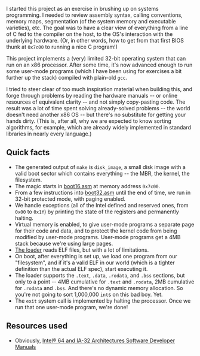 I started this project as an exercise in brushing up on systems programming. I
needed to review assembly syntax, calling conventions, memory maps, segmentation
(of the system memory and executable varieties), etc. The goal was to have a
clear view of everything from a line of C fed to the compiler on the host, to
the OS's interaction with the underlying hardware. (Or, in other words, how to
get from that first BIOS thunk at `0x7c00` to running a nice C program!)

This project implements a (very) limited 32-bit operating system that can run on
an x86 processor. After some time, it's now advanced enough to run some
user-mode programs (which I have been using for exercises a bit further up the
stack) compiled with plain-old `gcc`.

I tried to steer clear of too much inspiration material when building this, and
forge through problems by reading the hardware manuals -- or online resources of
equivalent clarity -- and not simply copy-pasting code. The result was a lot of
time spent solving already-solved problems -- the world doesn't need another x86
OS -- but there's no substitute for getting your hands dirty. (This is, after
all, why we are expected to know sorting algorithms, for example, which are
already widely implemented in standard libraries in nearly every language.)

Quick facts
-----------
* The generated output of `make` is `disk_image`, a small disk image with a valid boot sector which contains everything -- the MBR, the kernel, the filesystem.
* The magic starts in [boot16.asm](boot16.asm) at memory address `0x7c00`.
* From a few instructions into [boot32.asm](boot32.asm) until the end of time, we run in 32-bit protected mode, with paging enabled.
* We handle exceptions (all of the Intel defined and reserved ones, from `0x00` to `0x1f`) by printing the state of the registers and permanently halting.
* Virtual memory is enabled, to give user-mode programs a separate page for their code and data, and to protect the kernel code from being modified by user-mode programs. User-mode programs get a 4MB stack because we're using large pages.
* [The loader](loader.asm) reads ELF files, but with a lot of limitations.
* On boot, after everything is set up, we load one program from our "filesystem", and if it's a valid ELF in our world (which is a tighter definition than the actual ELF spec), start executing it.
* The loader supports the `.text`, `.data`, `.rodata`, and `.bss` sections, but only to a point -- 4MB cumulative for `.text` and `.rodata`, 2MB cumulative for `.rodata` and `.bss`. And there's no dynamic memory allocation. So you're not going to sort 1,000,000 `int`s on this bad boy. Yet.
* The `exit` system call is implemented by halting the processor. Once we run that one user-mode program, we're done!

Resources used
--------------
* Obviously, [Intel® 64 and IA-32 Architectures Software Developer Manuals](http://www.intel.com/content/www/us/en/processors/architectures-software-developer-manuals.html)

